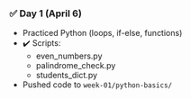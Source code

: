 ### ✅ Day 1 (April 6)
- Practiced Python (loops, if-else, functions)
- ✔️ Scripts:
  - even_numbers.py
  - palindrome_check.py
  - students_dict.py
- Pushed code to `week-01/python-basics/`
